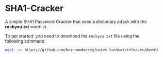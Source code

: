 # SHA1-Cracker

A simple SHA1 Password Cracker that uses a dictionary attack with the **rockyou.txt** wordlist.

To get started, you need to download the `rockyou.txt` file using the following command:

```bash
wget -nc https://github.com/brannondorsey/naive-hashcat/releases/download/data/rockyou.txt
